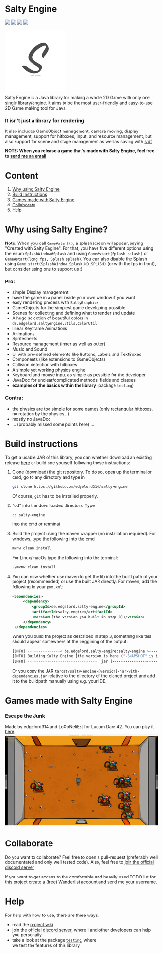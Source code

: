 # Salty Engine
![](https://img.shields.io/badge/next%20release-0.15.0-brightgreen.svg) ![](https://img.shields.io/badge/current%20version-0.14-orange.svg) ![](https://img.shields.io/badge/price-free-red.svg) ![](https://img.shields.io/badge/license-MIT-blue.svg)
<p>
<IMG SRC="logo_small.png" ALT="" align="center">

Salty Engine is a Java library for making a whole 2D Game with only one single library/engine. It aims to be the most user-friendly and easy-to-use 2D Game making tool for Java.  

### It isn't just a library for rendering
It also includes GameObject management, camera moving,
display management, support for hitboxes, input, and
resource management, but also support for scene and
stage management as well as saving with
[stdf](github.com/edgelord314/stdf)

**NOTE: When you release a game that's made with Salty Engine, feel free to [send me an email](mailto:malte.dostal@gmail.com)**

# Content
1. [Why using Salty Engine](#why-using-salty-engine)
2. [Build Instructions](#build-instructions)
3. [Games made with Salty Engine](#games-made-with-salty-engine)
4. [Collaborate](#collaborate)
5. [Help](#help)


# Why using Salty Engine?
**Note:** When you call `Game#start()`, a splashscreen wil appear, saying "Created with Salty Engine". For that, you have five different options using the enum `SplashWindow#Splash` and using `Game#start(Splash splash)` or `Game#start(long fps, Splash splash)`.
You can also disable the Splash using `Game.start(SplashWindow.Splash.NO_SPLASH)` (or with the fps in front), but consider using one to support us :)


### Pro:
- simple Display management
- have the game in a panel inside your own window if you want
- easy rendering process with ```SaltyGraphics```
- GameObjects for the simplest game developing possible
- Scenes for collecting and defining what to render and update
- A huge selection of beautiful colors in `de.edgelord.saltyengine.utils.ColorUtil`
- linear Keyframe Animations
- Animations
- Spritesheets
- Resource management (inner as well as outer)
- Music and Sound
- UI with pre-defined elements like Buttons, Labels and TextBoxes
- Components (like extensions to GameObjects)
- Collision detection with hitboxes
- A simple yet working physics engine
- Keyboard and mouse input as simple as possible for the developer
- JavaDoc for unclear/complicated methods, fields and classes
- **examples of the basics within the library** (package `testing`)

### Contra: 
- the physics are too simple for some games (only rectangular hitboxes, no rotation by the physics...)
- mostly no JavaDoc
- ... (probably missed some points here) ...

# Build instructions
To get a usable JAR of this library, you can whether download an existing release [here](https://github.com/edgelord314/salty-engine/releases/) or build one yourself following these instructions:

1. Clone (download) the git repository. To do so, open up the terminal or cmd, go to any directory and type in 
   
   ```bash
   git clone https://github.com/edgelord314/salty-engine
   ``` 
   
   Of course, `git` has to be installed properly.
    
2. "cd" into the downloaded directory. Type 
   
   ```bash
   cd salty-engine
   ``` 
   
   into the cmd or terminal

3. Build the project using the maven wrapper (no installation required). 
   For windows, type the following into the cmd 
   
   ```bash
   mvnw clean install
   ```
   
   For Linux/macOs type the following into the terminal: 
   
   ```bash
   ./mvnw clean install
   ```
   
4. You can now whether use maven to get the lib into the build path of your project (recommended) or use the built JAR directly.
   For maven, add the following to your `pom.xml`:
   
   ```xml
   <dependencies>
        <dependency>
            <groupId>de.edgelord.salty-engine</groupId>
            <artifactId>salty-engine</artifactId>
            <version>[the version you built in step 3]</version>
        </dependency>
    </dependencies>
   ``` 
   When you build the project as described in step 3, something like this should appear somewhere at the beggining of the output:
   
   ```bash
   [INFO] ---------------< de.edgelord.salty-engine:salty-engine >----------------
   [INFO] Building Salty Engine [the version is here ("-SNAPSHOT" is important!)]
   [INFO] --------------------------------[ jar ]---------------------------------

   ```
   
   Or you copy the JAR `target/salty-engine-[version]-jar-with-dependencies.jar` relative to the directory of the cloned project and add it to the buildpath manually using e.g. your IDE.


# Games made with Salty Engine

### Escape the Junk
Made by edgelord314 and LoOoNeliEst for Ludum Dare 42. You can play it [here](https://ldjam.com/events/ludum-dare/42/escape-the-junk).
![Escape the Junk](games/Escape-the-Junk.png)

# Collaborate
Do you want to collaborate? Feel free to open a pull-request (preferably well documentated and only well tested code). Also, feel free to [join the official discord server](https://discord.gg/VW45ySv) <p>
If you want to get access to the comfortable and heavily used TODO list for this project create a (free) [Wunderlist](https://www.wunderlist.com/) account and send me your username.

# Help
For help with how to use, there are three ways:

- read the [project wiki](https://github.com/edgelord314/salty-engine/wiki)
- join the [official discord server](https://discord.gg/VW45ySv), where I and other developers can help you personally
- take a look at the package [`testing`](https://github.com/edgelord314/salty-engine/tree/master/src/main/java/testing), where   
  we test the features of this library
  
